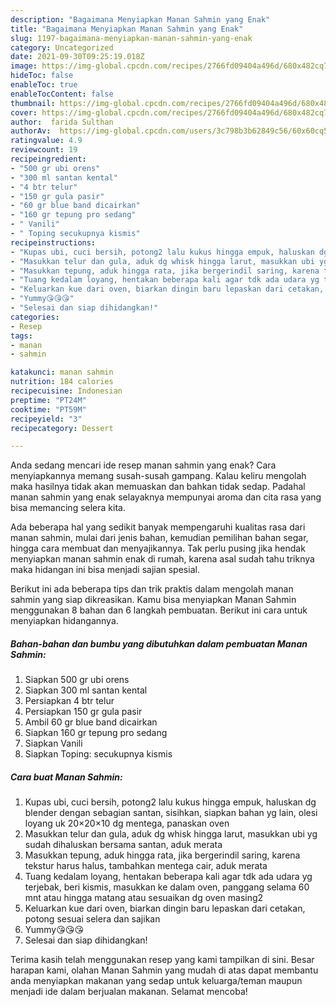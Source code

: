```yaml
---
description: "Bagaimana Menyiapkan Manan Sahmin yang Enak"
title: "Bagaimana Menyiapkan Manan Sahmin yang Enak"
slug: 1197-bagaimana-menyiapkan-manan-sahmin-yang-enak
category: Uncategorized
date: 2021-09-30T09:25:19.018Z
image: https://img-global.cpcdn.com/recipes/2766fd09404a496d/680x482cq70/manan-sahmin-foto-resep-utama.jpg
hideToc: false
enableToc: true
enableTocContent: false
thumbnail: https://img-global.cpcdn.com/recipes/2766fd09404a496d/680x482cq70/manan-sahmin-foto-resep-utama.jpg
cover: https://img-global.cpcdn.com/recipes/2766fd09404a496d/680x482cq70/manan-sahmin-foto-resep-utama.jpg
author:  farida Sulthan
authorAv:  https://img-global.cpcdn.com/users/3c798b3b62849c56/60x60cq50/avatar.jpg
ratingvalue: 4.9
reviewcount: 19
recipeingredient:
- "500 gr ubi orens"
- "300 ml santan kental"
- "4 btr telur"
- "150 gr gula pasir"
- "60 gr blue band dicairkan"
- "160 gr tepung pro sedang"
- " Vanili"
- " Toping secukupnya kismis"
recipeinstructions:
- "Kupas ubi, cuci bersih, potong2 lalu kukus hingga empuk, haluskan dg blender dengan sebagian santan, sisihkan, siapkan bahan yg lain, olesi loyang uk 20×20×10 dg mentega, panaskan oven"
- "Masukkan telur dan gula, aduk dg whisk hingga larut, masukkan ubi yg sudah dihaluskan bersama santan, aduk merata"
- "Masukkan tepung, aduk hingga rata, jika bergerindil saring, karena tekstur harus halus, tambahkan mentega cair, aduk merata"
- "Tuang kedalam loyang, hentakan beberapa kali agar tdk ada udara yg terjebak, beri kismis, masukkan ke dalam oven, panggang selama 60 mnt atau hingga matang atau sesuaikan dg oven masing2"
- "Keluarkan kue dari oven, biarkan dingin baru lepaskan dari cetakan, potong sesuai selera dan sajikan"
- "Yummy😘😘😘"
- "Selesai dan siap dihidangkan!"
categories:
- Resep
tags:
- manan
- sahmin

katakunci: manan sahmin 
nutrition: 184 calories
recipecuisine: Indonesian
preptime: "PT24M"
cooktime: "PT59M"
recipeyield: "3"
recipecategory: Dessert

---
```



Anda sedang mencari ide resep manan sahmin yang enak? Cara menyiapkannya memang susah-susah gampang. Kalau keliru mengolah maka hasilnya tidak akan memuaskan dan bahkan tidak sedap. Padahal manan sahmin yang enak selayaknya mempunyai aroma dan cita rasa yang bisa memancing selera kita.


Ada beberapa hal yang sedikit banyak mempengaruhi kualitas rasa dari manan sahmin, mulai dari jenis bahan, kemudian pemilihan bahan segar, hingga cara membuat dan menyajikannya. Tak perlu pusing jika hendak menyiapkan manan sahmin enak di rumah, karena asal sudah tahu triknya maka hidangan ini bisa menjadi sajian spesial.




Berikut ini ada beberapa tips dan trik praktis dalam mengolah manan sahmin yang siap dikreasikan. Kamu bisa menyiapkan Manan Sahmin menggunakan 8 bahan dan 6 langkah pembuatan. Berikut ini cara untuk menyiapkan hidangannya.

<!--inarticleads1-->

##### Bahan-bahan dan bumbu yang dibutuhkan dalam pembuatan Manan Sahmin:

1. Siapkan 500 gr ubi orens
1. Siapkan 300 ml santan kental
1. Persiapkan 4 btr telur
1. Persiapkan 150 gr gula pasir
1. Ambil 60 gr blue band dicairkan
1. Siapkan 160 gr tepung pro sedang
1. Siapkan  Vanili
1. Siapkan  Toping: secukupnya kismis




<!--inarticleads2-->

##### Cara buat Manan Sahmin:

1. Kupas ubi, cuci bersih, potong2 lalu kukus hingga empuk, haluskan dg blender dengan sebagian santan, sisihkan, siapkan bahan yg lain, olesi loyang uk 20×20×10 dg mentega, panaskan oven
1. Masukkan telur dan gula, aduk dg whisk hingga larut, masukkan ubi yg sudah dihaluskan bersama santan, aduk merata
1. Masukkan tepung, aduk hingga rata, jika bergerindil saring, karena tekstur harus halus, tambahkan mentega cair, aduk merata
1. Tuang kedalam loyang, hentakan beberapa kali agar tdk ada udara yg terjebak, beri kismis, masukkan ke dalam oven, panggang selama 60 mnt atau hingga matang atau sesuaikan dg oven masing2
1. Keluarkan kue dari oven, biarkan dingin baru lepaskan dari cetakan, potong sesuai selera dan sajikan
1. Yummy😘😘😘
1. Selesai dan siap dihidangkan!



Terima kasih telah menggunakan resep yang kami tampilkan di sini. Besar harapan kami, olahan Manan Sahmin yang mudah di atas dapat membantu anda menyiapkan makanan yang sedap untuk keluarga/teman maupun menjadi ide dalam berjualan makanan. Selamat mencoba!
